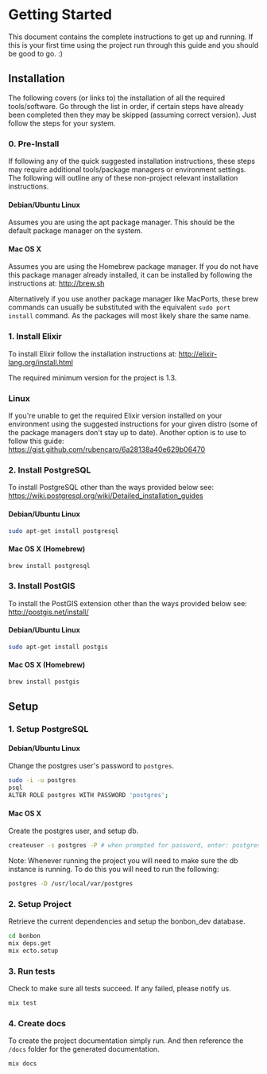 Getting Started
===============

This document contains the complete instructions to get up and running. If this is your first time using the project run through this guide and you should be good to go. :)

Installation
------------

The following covers (or links to) the installation of all the required tools/software. Go through the list in order, if certain steps have already been completed then they may be skipped (assuming correct version). Just follow the steps for your system.

### 0. Pre-Install

If following any of the quick suggested installation instructions, these steps may require additional tools/package managers or environment settings. The following will outline any of these non-project relevant installation instructions.

#### Debian/Ubuntu Linux

Assumes you are using the apt package manager. This should be the default package manager on the system.

#### Mac OS X

Assumes you are using the Homebrew package manager. If you do not have this package manager already installed, it can be installed by following the instructions at: http://brew.sh

Alternatively if you use another package manager like MacPorts, these brew commands can usually be substituted with the equivalent `sudo port install` command. As the packages will most likely share the same name.

### 1. Install Elixir

To install Elixir follow the installation instructions at: http://elixir-lang.org/install.html

The required minimum version for the project is 1.3.

### Linux

If you're unable to get the required Elixir version installed on your environment using the suggested instructions for your given distro (some of the package managers don't stay up to date). Another option is to use to follow this guide: https://gist.github.com/rubencaro/6a28138a40e629b06470

### 2. Install PostgreSQL

To install PostgreSQL other than the ways provided below see: https://wiki.postgresql.org/wiki/Detailed_installation_guides

#### Debian/Ubuntu Linux

```bash
sudo apt-get install postgresql
```

#### Mac OS X (Homebrew)

```bash
brew install postgresql
```


### 3. Install PostGIS

To install the PostGIS extension other than the ways provided below see: http://postgis.net/install/

#### Debian/Ubuntu Linux

```bash
sudo apt-get install postgis
```

#### Mac OS X (Homebrew)

```bash
brew install postgis
```

Setup
-----

### 1. Setup PostgreSQL

#### Debian/Ubuntu Linux

Change the postgres user's password to `postgres`.

```bash
sudo -i -u postgres
psql
ALTER ROLE postgres WITH PASSWORD 'postgres';
```

#### Mac OS X

Create the postgres user, and setup db.

```bash
createuser -s postgres -P # when prompted for password, enter: postgres
```

Note: Whenever running the project you will need to make sure the db instance is running. To do this you will need to run the following:

```bash
postgres -D /usr/local/var/postgres
```

### 2. Setup Project

Retrieve the current dependencies and setup the bonbon_dev database.

```bash
cd bonbon
mix deps.get
mix ecto.setup
```

### 3. Run tests

Check to make sure all tests succeed. If any failed, please notify us.

```bash
mix test
```

### 4. Create docs

To create the project documentation simply run. And then reference the `/docs` folder for the generated documentation.

```bash
mix docs
```
